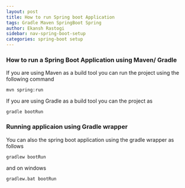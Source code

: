 ```yaml
---
layout: post
title: How to run Spring boot Application
tags: Gradle Maven SpringBoot Spring
author: Ekansh Rastogi
sidebar: nav-spring-boot-setup
categories: spring-boot setup
---
```


### How to run a Spring Boot Application using Maven/ Gradle

If you are using Maven as a build tool you can run the project using the following command

```
mvn spring:run
```
If you are using Gradle as a build tool you can the project as

```
gradle bootRun
```

### Running applicaion using Gradle wrapper
You can also the spring boot application using the gradle wrapper as follows

```
gradlew bootRun 
```
and on windows 

```
gradlew.bat bootRun
```